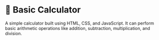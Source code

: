 # 🔢 Basic Calculator
A simple calculator built using HTML, CSS, and JavaScript. It can perform basic arithmetic operations like addition, subtraction, multiplication, and division.
